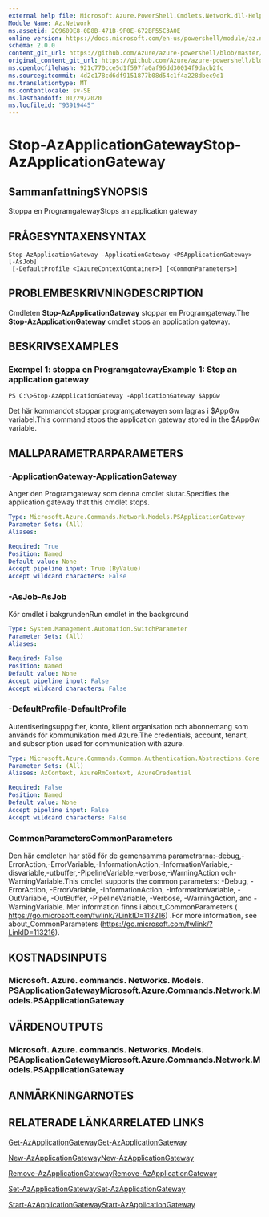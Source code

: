 ```yaml
---
external help file: Microsoft.Azure.PowerShell.Cmdlets.Network.dll-Help.xml
Module Name: Az.Network
ms.assetid: 2C9609E8-0D8B-471B-9F0E-672BF55C3A0E
online version: https://docs.microsoft.com/en-us/powershell/module/az.network/stop-azapplicationgateway
schema: 2.0.0
content_git_url: https://github.com/Azure/azure-powershell/blob/master/src/Network/Network/help/Stop-AzApplicationGateway.md
original_content_git_url: https://github.com/Azure/azure-powershell/blob/master/src/Network/Network/help/Stop-AzApplicationGateway.md
ms.openlocfilehash: 921c770cce5d1f597fa0af96dd30014f9dacb2fc
ms.sourcegitcommit: 4d2c178cd6df9151877b08d54c1f4a228dbec9d1
ms.translationtype: MT
ms.contentlocale: sv-SE
ms.lasthandoff: 01/29/2020
ms.locfileid: "93919445"
---
```

# <span data-ttu-id="983dc-101">Stop-AzApplicationGateway</span><span class="sxs-lookup"><span data-stu-id="983dc-101">Stop-AzApplicationGateway</span></span>

## <span data-ttu-id="983dc-102">Sammanfattning</span><span class="sxs-lookup"><span data-stu-id="983dc-102">SYNOPSIS</span></span>
<span data-ttu-id="983dc-103">Stoppa en Programgateway</span><span class="sxs-lookup"><span data-stu-id="983dc-103">Stops an application gateway</span></span>

## <span data-ttu-id="983dc-104">FRÅGESYNTAXEN</span><span class="sxs-lookup"><span data-stu-id="983dc-104">SYNTAX</span></span>

```
Stop-AzApplicationGateway -ApplicationGateway <PSApplicationGateway> [-AsJob]
 [-DefaultProfile <IAzureContextContainer>] [<CommonParameters>]
```

## <span data-ttu-id="983dc-105">PROBLEMBESKRIVNING</span><span class="sxs-lookup"><span data-stu-id="983dc-105">DESCRIPTION</span></span>
<span data-ttu-id="983dc-106">Cmdleten **Stop-AzApplicationGateway** stoppar en Programgateway.</span><span class="sxs-lookup"><span data-stu-id="983dc-106">The **Stop-AzApplicationGateway** cmdlet stops an application gateway.</span></span>

## <span data-ttu-id="983dc-107">BESKRIVS</span><span class="sxs-lookup"><span data-stu-id="983dc-107">EXAMPLES</span></span>

### <span data-ttu-id="983dc-108">Exempel 1: stoppa en Programgateway</span><span class="sxs-lookup"><span data-stu-id="983dc-108">Example 1: Stop an application gateway</span></span>
```
PS C:\>Stop-AzApplicationGateway -ApplicationGateway $AppGw
```

<span data-ttu-id="983dc-109">Det här kommandot stoppar programgatewayen som lagras i $AppGw variabel.</span><span class="sxs-lookup"><span data-stu-id="983dc-109">This command stops the application gateway stored in the $AppGw variable.</span></span>

## <span data-ttu-id="983dc-110">MALLPARAMETRAR</span><span class="sxs-lookup"><span data-stu-id="983dc-110">PARAMETERS</span></span>

### <span data-ttu-id="983dc-111">-ApplicationGateway</span><span class="sxs-lookup"><span data-stu-id="983dc-111">-ApplicationGateway</span></span>
<span data-ttu-id="983dc-112">Anger den Programgateway som denna cmdlet slutar.</span><span class="sxs-lookup"><span data-stu-id="983dc-112">Specifies the application gateway that this cmdlet stops.</span></span>

```yaml
Type: Microsoft.Azure.Commands.Network.Models.PSApplicationGateway
Parameter Sets: (All)
Aliases:

Required: True
Position: Named
Default value: None
Accept pipeline input: True (ByValue)
Accept wildcard characters: False
```

### <span data-ttu-id="983dc-113">-AsJob</span><span class="sxs-lookup"><span data-stu-id="983dc-113">-AsJob</span></span>
<span data-ttu-id="983dc-114">Kör cmdlet i bakgrunden</span><span class="sxs-lookup"><span data-stu-id="983dc-114">Run cmdlet in the background</span></span>

```yaml
Type: System.Management.Automation.SwitchParameter
Parameter Sets: (All)
Aliases:

Required: False
Position: Named
Default value: None
Accept pipeline input: False
Accept wildcard characters: False
```

### <span data-ttu-id="983dc-115">-DefaultProfile</span><span class="sxs-lookup"><span data-stu-id="983dc-115">-DefaultProfile</span></span>
<span data-ttu-id="983dc-116">Autentiseringsuppgifter, konto, klient organisation och abonnemang som används för kommunikation med Azure.</span><span class="sxs-lookup"><span data-stu-id="983dc-116">The credentials, account, tenant, and subscription used for communication with azure.</span></span>

```yaml
Type: Microsoft.Azure.Commands.Common.Authentication.Abstractions.Core.IAzureContextContainer
Parameter Sets: (All)
Aliases: AzContext, AzureRmContext, AzureCredential

Required: False
Position: Named
Default value: None
Accept pipeline input: False
Accept wildcard characters: False
```

### <span data-ttu-id="983dc-117">CommonParameters</span><span class="sxs-lookup"><span data-stu-id="983dc-117">CommonParameters</span></span>
<span data-ttu-id="983dc-118">Den här cmdleten har stöd för de gemensamma parametrarna:-debug,-ErrorAction,-ErrorVariable,-InformationAction,-InformationVariable,-disvariable,-utbuffer,-PipelineVariable,-verbose,-WarningAction och-WarningVariable.</span><span class="sxs-lookup"><span data-stu-id="983dc-118">This cmdlet supports the common parameters: -Debug, -ErrorAction, -ErrorVariable, -InformationAction, -InformationVariable, -OutVariable, -OutBuffer, -PipelineVariable, -Verbose, -WarningAction, and -WarningVariable.</span></span> <span data-ttu-id="983dc-119">Mer information finns i about_CommonParameters ( https://go.microsoft.com/fwlink/?LinkID=113216) .</span><span class="sxs-lookup"><span data-stu-id="983dc-119">For more information, see about_CommonParameters (https://go.microsoft.com/fwlink/?LinkID=113216).</span></span>

## <span data-ttu-id="983dc-120">KOSTNADS</span><span class="sxs-lookup"><span data-stu-id="983dc-120">INPUTS</span></span>

### <span data-ttu-id="983dc-121">Microsoft. Azure. commands. Networks. Models. PSApplicationGateway</span><span class="sxs-lookup"><span data-stu-id="983dc-121">Microsoft.Azure.Commands.Network.Models.PSApplicationGateway</span></span>

## <span data-ttu-id="983dc-122">VÄRDEN</span><span class="sxs-lookup"><span data-stu-id="983dc-122">OUTPUTS</span></span>

### <span data-ttu-id="983dc-123">Microsoft. Azure. commands. Networks. Models. PSApplicationGateway</span><span class="sxs-lookup"><span data-stu-id="983dc-123">Microsoft.Azure.Commands.Network.Models.PSApplicationGateway</span></span>

## <span data-ttu-id="983dc-124">ANMÄRKNINGAR</span><span class="sxs-lookup"><span data-stu-id="983dc-124">NOTES</span></span>

## <span data-ttu-id="983dc-125">RELATERADE LÄNKAR</span><span class="sxs-lookup"><span data-stu-id="983dc-125">RELATED LINKS</span></span>

[<span data-ttu-id="983dc-126">Get-AzApplicationGateway</span><span class="sxs-lookup"><span data-stu-id="983dc-126">Get-AzApplicationGateway</span></span>](./Get-AzApplicationGateway.md)

[<span data-ttu-id="983dc-127">New-AzApplicationGateway</span><span class="sxs-lookup"><span data-stu-id="983dc-127">New-AzApplicationGateway</span></span>](./New-AzApplicationGateway.md)

[<span data-ttu-id="983dc-128">Remove-AzApplicationGateway</span><span class="sxs-lookup"><span data-stu-id="983dc-128">Remove-AzApplicationGateway</span></span>](./Remove-AzApplicationGateway.md)

[<span data-ttu-id="983dc-129">Set-AzApplicationGateway</span><span class="sxs-lookup"><span data-stu-id="983dc-129">Set-AzApplicationGateway</span></span>](./Set-AzApplicationGateway.md)

[<span data-ttu-id="983dc-130">Start-AzApplicationGateway</span><span class="sxs-lookup"><span data-stu-id="983dc-130">Start-AzApplicationGateway</span></span>](./Start-AzApplicationGateway.md)


